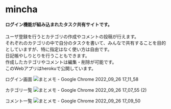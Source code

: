 # mincha
#### ログイン機能が組み込まれたタスク共有サイトです。  
ユーザ登録を行うとカテゴリの作成やコメントの投稿が行えます。  
それぞれのカテゴリの中で自分のタスクを書いて、みんなで共有することを目的としていますが、特に指定はなく使い方は自由です。  
日記帳やしりとりを行うこともできます。  
作成したカテゴリやコメントは編集・削除が可能です。  
このWebアプリはherokuで公開しています。

ログイン画面
![まとメモ - Google Chrome 2022_09_26 17_11_58](https://user-images.githubusercontent.com/90756058/192226545-829a5982-7c28-4a1c-9185-1d6f3eaee152.png)

カテゴリ一覧
![まとメモ - Google Chrome 2022_09_26 17_07_55 (2)](https://user-images.githubusercontent.com/90756058/192226156-55b58bef-6c74-4838-971f-1842492c98af.png)

コメント一覧
![まとメモ - Google Chrome 2022_09_26 17_09_50](https://user-images.githubusercontent.com/90756058/192226241-260f256a-8e53-48a5-b041-328eb4ea7214.png)
